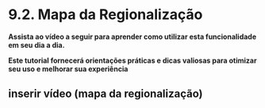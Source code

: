 # 9.2. Mapa da Regionalização

**Assista ao vídeo a seguir para aprender como utilizar esta funcionalidade em seu dia a dia.** 

**Este tutorial fornecerá orientações práticas e dicas valiosas para otimizar seu uso e melhorar sua experiência**

## inserir vídeo (mapa da regionalização)
